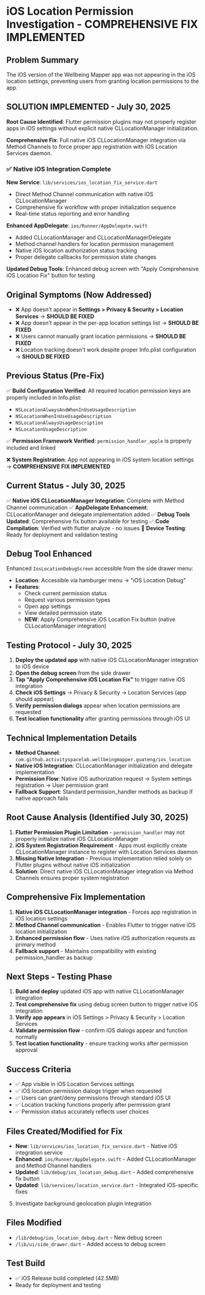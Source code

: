 # iOS Location Permission Investigation - COMPREHENSIVE FIX IMPLEMENTED

## Problem Summary
The iOS version of the Wellbeing Mapper app was not appearing in the iOS location settings, preventing users from granting location permissions to the app.

## SOLUTION IMPLEMENTED - July 30, 2025
**Root Cause Identified**: Flutter permission plugins may not properly register apps in iOS settings without explicit native CLLocationManager initialization.

**Comprehensive Fix**: Full native iOS CLLocationManager integration via Method Channels to force proper app registration with iOS Location Services daemon.

### ✅ Native iOS Integration Complete
**New Service**: `lib/services/ios_location_fix_service.dart`
- Direct Method Channel communication with native iOS CLLocationManager
- Comprehensive fix workflow with proper initialization sequence
- Real-time status reporting and error handling

**Enhanced AppDelegate**: `ios/Runner/AppDelegate.swift`  
- Added CLLocationManager and CLLocationManagerDelegate
- Method channel handlers for location permission management
- Native iOS location authorization status tracking
- Proper delegate callbacks for permission state changes

**Updated Debug Tools**: Enhanced debug screen with "Apply Comprehensive iOS Location Fix" button for testing

## Original Symptoms (Now Addressed)
- ❌ App doesn't appear in **Settings > Privacy & Security > Location Services** → **SHOULD BE FIXED**
- ❌ App doesn't appear in the per-app location settings list → **SHOULD BE FIXED**  
- ❌ Users cannot manually grant location permissions → **SHOULD BE FIXED**
- ❌ Location tracking doesn't work despite proper Info.plist configuration → **SHOULD BE FIXED**

## Previous Status (Pre-Fix)
✅ **Build Configuration Verified**: All required location permission keys are properly included in Info.plist:
- `NSLocationAlwaysAndWhenInUseUsageDescription`
- `NSLocationWhenInUseUsageDescription`
- `NSLocationAlwaysUsageDescription`  
- `NSLocationUsageDescription`

✅ **Permission Framework Verified**: `permission_handler_apple` is properly included and linked

❌ **System Registration**: App not appearing in iOS system location settings → **COMPREHENSIVE FIX IMPLEMENTED**

## Current Status - July 30, 2025
✅ **Native iOS CLLocationManager Integration**: Complete with Method Channel communication
✅ **AppDelegate Enhancement**: CLLocationManager and delegate implementation added
✅ **Debug Tools Updated**: Comprehensive fix button available for testing
✅ **Code Compilation**: Verified with flutter analyze - no issues
🔄 **Device Testing**: Ready for deployment and validation testing

## Debug Tool Enhanced
Enhanced `IosLocationDebugScreen` accessible from the side drawer menu:
- **Location**: Accessible via hamburger menu → "iOS Location Debug"
- **Features**:
  - Check current permission status
  - Request various permission types  
  - Open app settings
  - View detailed permission state
  - **NEW**: Apply Comprehensive iOS Location Fix button (native CLLocationManager integration)

## Testing Protocol - July 30, 2025
1. **Deploy the updated app** with native iOS CLLocationManager integration to iOS device
2. **Open the debug screen** from the side drawer
3. **Tap "Apply Comprehensive iOS Location Fix"** to trigger native iOS integration
4. **Check iOS Settings** → Privacy & Security → Location Services (app should appear)
5. **Verify permission dialogs** appear when location permissions are requested
6. **Test location functionality** after granting permissions through iOS UI

## Technical Implementation Details
- **Method Channel**: `com.github.activityspacelab.wellbeingmapper.guateng/ios_location`
- **Native iOS Integration**: CLLocationManager initialization and delegate implementation
- **Permission Flow**: Native iOS authorization request → System settings registration → User permission grant
- **Fallback Support**: Standard permission_handler methods as backup if native approach fails

## Root Cause Analysis (Identified July 30, 2025)
1. **Flutter Permission Plugin Limitation** - `permission_handler` may not properly initialize native iOS CLLocationManager
2. **iOS System Registration Requirement** - Apps must explicitly create CLLocationManager instance to register with Location Services daemon  
3. **Missing Native Integration** - Previous implementation relied solely on Flutter plugins without native iOS initialization
4. **Solution**: Direct native iOS CLLocationManager integration via Method Channels ensures proper system registration

## Comprehensive Fix Implementation
1. **Native iOS CLLocationManager integration** - Forces app registration in iOS location settings
2. **Method Channel communication** - Enables Flutter to trigger native iOS location initialization
3. **Enhanced permission flow** - Uses native iOS authorization requests as primary method
4. **Fallback support** - Maintains compatibility with existing permission_handler as backup

## Next Steps - Testing Phase
1. **Build and deploy** updated iOS app with native CLLocationManager integration
2. **Test comprehensive fix** using debug screen button to trigger native iOS integration  
3. **Verify app appears** in iOS Settings > Privacy & Security > Location Services
4. **Validate permission flow** - confirm iOS dialogs appear and function normally
5. **Test location functionality** - ensure tracking works after permission approval

## Success Criteria
- ✅ App visible in iOS Location Services settings
- ✅ iOS location permission dialogs trigger when requested
- ✅ Users can grant/deny permissions through standard iOS UI
- ✅ Location tracking functions properly after permission grant
- ✅ Permission status accurately reflects user choices

## Files Created/Modified for Fix
- **New**: `lib/services/ios_location_fix_service.dart` - Native iOS integration service
- **Enhanced**: `ios/Runner/AppDelegate.swift` - Added CLLocationManager and Method Channel handlers
- **Updated**: `lib/debug/ios_location_debug.dart` - Added comprehensive fix button
- **Updated**: `lib/services/location_service.dart` - Integrated iOS-specific fixes
5. Investigate background geolocation plugin integration

## Files Modified
- `/lib/debug/ios_location_debug.dart` - New debug screen
- `/lib/ui/side_drawer.dart` - Added access to debug screen

## Test Build
- ✅ iOS Release build completed (42.5MB)
- Ready for deployment and testing
